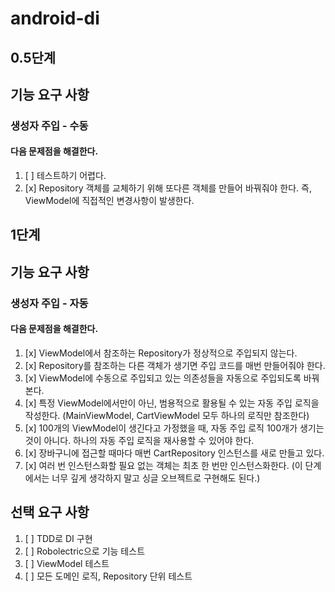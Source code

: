 # android-di

## 0.5단계

## 기능 요구 사항
### 생성자 주입 - 수동
#### 다음 문제점을 해결한다.
1. [ ] 테스트하기 어렵다.
2. [x] Repository 객체를 교체하기 위해 또다른 객체를 만들어 바꿔줘야 한다. 즉, ViewModel에 직접적인 변경사항이 발생한다.

## 1단계

## 기능 요구 사항
### 생성자 주입 - 자동
#### 다음 문제점을 해결한다.

1. [x] ViewModel에서 참조하는 Repository가 정상적으로 주입되지 않는다.
2. [x] Repository를 참조하는 다른 객체가 생기면 주입 코드를 매번 만들어줘야 한다.
3. [x] ViewModel에 수동으로 주입되고 있는 의존성들을 자동으로 주입되도록 바꿔본다.
4. [x] 특정 ViewModel에서만이 아닌, 범용적으로 활용될 수 있는 자동 주입 로직을 작성한다. (MainViewModel, CartViewModel 모두 하나의 로직만 참조한다)
5. [x] 100개의 ViewModel이 생긴다고 가정했을 때, 자동 주입 로직 100개가 생기는 것이 아니다. 하나의 자동 주입 로직을 재사용할 수 있어야 한다.
6. [x] 장바구니에 접근할 때마다 매번 CartRepository 인스턴스를 새로 만들고 있다.
7. [x] 여러 번 인스턴스화할 필요 없는 객체는 최초 한 번만 인스턴스화한다. (이 단계에서는 너무 깊게 생각하지 말고 싱글 오브젝트로 구현해도 된다.)

## 선택 요구 사항

1. [ ] TDD로 DI 구현
2. [ ] Robolectric으로 기능 테스트
3. [ ] ViewModel 테스트
4. [ ] 모든 도메인 로직, Repository 단위 테스트